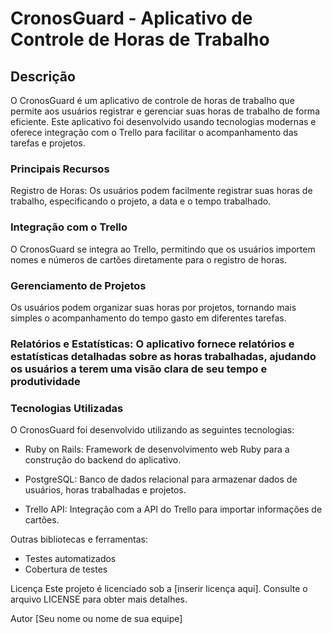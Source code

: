 # CronosGuard - Aplicativo de Controle de Horas de Trabalho

## Descrição

O CronosGuard é um aplicativo de controle de horas de trabalho que permite aos usuários registrar e gerenciar suas horas de trabalho de forma eficiente. Este aplicativo foi desenvolvido usando tecnologias modernas e oferece integração com o Trello para facilitar o acompanhamento das tarefas e projetos.

### Principais Recursos

Registro de Horas: Os usuários podem facilmente registrar suas horas de trabalho, especificando o projeto, a data e o tempo trabalhado.

### Integração com o Trello

O CronosGuard se integra ao Trello, permitindo que os usuários importem nomes e números de cartões diretamente para o registro de horas.

### Gerenciamento de Projetos

Os usuários podem organizar suas horas por projetos, tornando mais simples o acompanhamento do tempo gasto em diferentes tarefas.

### Relatórios e Estatísticas: O aplicativo fornece relatórios e estatísticas detalhadas sobre as horas trabalhadas, ajudando os usuários a terem uma visão clara de seu tempo e produtividade

### Tecnologias Utilizadas

O CronosGuard foi desenvolvido utilizando as seguintes tecnologias:

* Ruby on Rails: Framework de desenvolvimento web Ruby para a construção do backend do aplicativo.

* PostgreSQL: Banco de dados relacional para armazenar dados de usuários, horas trabalhadas e projetos.

* Trello API: Integração com a API do Trello para importar informações de cartões.

Outras bibliotecas e ferramentas:

* Testes automatizados
* Cobertura de testes

Licença
Este projeto é licenciado sob a [inserir licença aqui]. Consulte o arquivo LICENSE para obter mais detalhes.

Autor
[Seu nome ou nome de sua equipe]
